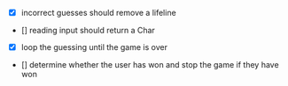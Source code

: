 - [x] incorrect guesses should remove a lifeline
 - [] reading input should return a Char
 - [x] loop the guessing until the game is over
 - [] determine whether the user has won and stop the game if they have won